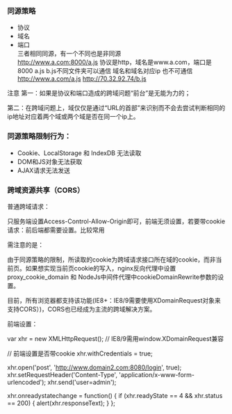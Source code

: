 
### 同源策略
- 协议
- 域名
- 端口<br>
三者相同同源，有一个不同也是非同源<br>
http://www.a.com:8000/a.js
协议是http，域名是www.a.com，端口是8000 a.js b.js不同文件夹可以通信
域名和域名对应ip 也不可通信
http://www.a.com/a.js
http://70.32.92.74/b.js


注意
第一：如果是协议和端口造成的跨域问题“前台”是无能为力的；

第二：在跨域问题上，域仅仅是通过“URL的首部”来识别而不会去尝试判断相同的ip地址对应着两个域或两个域是否在同一个ip上。

### 同源策略限制行为：
- Cookie、LocalStorage 和 IndexDB 无法读取
- DOM和JS对象无法获取
- AJAX请求无法发送

### 跨域资源共享（CORS）
普通跨域请求：

只服务端设置Access-Control-Allow-Origin即可，前端无须设置，若要带cookie请求：前后端都需要设置。比较常用

需注意的是：

由于同源策略的限制，所读取的cookie为跨域请求接口所在域的cookie，而非当前页。如果想实现当前页cookie的写入，nginx反向代理中设置proxy_cookie_domain 和 NodeJs中间件代理中cookieDomainRewrite参数的设置。

目前，所有浏览器都支持该功能(IE8+：IE8/9需要使用XDomainRequest对象来支持CORS）)，CORS也已经成为主流的跨域解决方案。

前端设置：

var xhr = new XMLHttpRequest(); // IE8/9需用window.XDomainRequest兼容

// 前端设置是否带cookie
xhr.withCredentials = true;

xhr.open('post', 'http://www.domain2.com:8080/login', true);
xhr.setRequestHeader('Content-Type', 'application/x-www-form-urlencoded');
xhr.send('user=admin');

xhr.onreadystatechange = function() {
    if (xhr.readyState == 4 && xhr.status == 200) {
        alert(xhr.responseText);
    }
};








